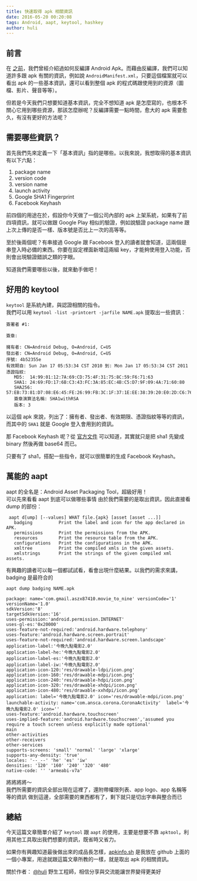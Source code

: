 ```yaml
---
title: 快速取得 apk 相關資訊
date: 2016-05-20 00:20:08
tags: Android, aapt, keytool, hashkey
author: huli
---
```


## 前言
在 [之前](http://blog.techbridge.cc/2016/03/24/android-decompile-introduction/)，我們曾經介紹過如何反編譯 Android Apk。而藉由反編譯，我們可以知道許多跟 apk 有關的資訊，例如說 `AndroidManifest.xml`，只要這個檔案就可以看出 apk 的一些基本資訊，還可以看到整個 apk 的程式碼跟使用到的資源（圖檔、影片、聲音等等）。

但若是今天我們只想要知道基本資訊，完全不想知道 apk 是怎麼寫的，也根本不關心它用到哪些資源，那該怎麼辦呢？反編譯需要一點時間，愈大的 apk 需要愈久，有沒有更好的方法呢？

## 需要哪些資訊？
首先我們先來定義一下「基本資訊」指的是哪些。以我來說，我想取得的基本資訊有以下六點：

1. package name
2. version code
3. version name
4. launch activity
5. Google SHA1 Fingerprint
6. Facebook Keyhash

前四個的用途在於，假設你今天做了一個公司內部的 apk 上架系統，如果有了前四項資訊，就可以做跟 Google Play 相似的驗證，例如說驗證 package name 跟上次上傳的是否一樣、版本號是否比上一次的高等等。

至於後兩個呢？有串接過 Google 跟 Facebook 登入的讀者就會知道，這兩個是串登入時必備的東西。你要在設定裡面新增這兩組 key，才能夠使用登入功能，否則會出現驗證錯誤之類的字眼。

知道我們需要哪些以後，就來動手做吧！

## 好用的 keytool
`keytool` 是系統內建，與認證相關的指令。  
我們可以用 `keytool -list -printcert -jarfile NAME.apk` 提取出一些資訊：

```
簽署者 #1:

簽章:

擁有者: CN=Android Debug, O=Android, C=US
發出者: CN=Android Debug, O=Android, C=US
序號: 4b52355e
有效期自: Sun Jan 17 05:53:34 CST 2010 到: Mon Jan 17 05:53:34 CST 2011
憑證指紋:
   MD5:  14:99:01:12:7A:69:CD:75:4F:31:75:8C:59:F6:71:63
   SHA1: 24:69:FD:17:6B:C3:43:FC:3A:85:EC:4B:C5:D7:9F:09:4A:71:60:80
   SHA256: 57:EB:73:81:D7:08:E6:45:FE:26:99:FB:3C:1F:37:1E:EE:38:39:20:E0:2D:C6:76:0E:84:2B:DD:1C:5C:C9:70
   簽章演算法名稱: SHA1withRSA
   版本: 3
```

以這個 apk 來說，列出了：擁有者、發出者、有效期限、憑證指紋等等的資訊，而其中的 `SHA1` 就是 Google 登入會用到的資訊。

那 Facebook Keyhash 呢？從 [官方文件](https://developers.facebook.com/docs/android/getting-started#release-key-hash) 可以知道，其實就只是把 sha1 先變成 binary 然後再做 base64 而已。

只要有了 sha1，搭配一些指令，就可以很簡單的生成 Facebook Keyhash。

## 萬能的 aapt
aapt 的全名是：Android Asset Packaging Tool，超級好用！  
可以先來看看 aapt 到底可以做哪些事情
由於我們需要的是取出資訊，因此直接看 dump 的部份：

```
 aapt d[ump] [--values] WHAT file.{apk} [asset [asset ...]]
   badging          Print the label and icon for the app declared in APK.
   permissions      Print the permissions from the APK.
   resources        Print the resource table from the APK.
   configurations   Print the configurations in the APK.
   xmltree          Print the compiled xmls in the given assets.
   xmlstrings       Print the strings of the given compiled xml assets.
```

有興趣的讀者可以每一個都試試看，看會出現什麼結果。以我們的需求來講，badging 是最符合的

`aapt dump badging NAME.apk`

```
package: name='com.gmail.aszx87410.movie_to_nine' versionCode='1' versionName='1.0'
sdkVersion:'8'
targetSdkVersion:'16'
uses-permission:'android.permission.INTERNET'
uses-gl-es:'0x20000'
uses-feature-not-required:'android.hardware.telephony'
uses-feature:'android.hardware.screen.portrait'
uses-feature-not-required:'android.hardware.screen.landscape'
application-label:'今晚九點電影2.0'
application-label-he:'今晚九點電影2.0'
application-label-es:'今晚九點電影2.0'
application-label-iw:'今晚九點電影2.0'
application-icon-120:'res/drawable-ldpi/icon.png'
application-icon-160:'res/drawable-mdpi/icon.png'
application-icon-240:'res/drawable-hdpi/icon.png'
application-icon-320:'res/drawable-xhdpi/icon.png'
application-icon-480:'res/drawable-xxhdpi/icon.png'
application: label='今晚九點電影2.0' icon='res/drawable-mdpi/icon.png'
launchable-activity: name='com.ansca.corona.CoronaActivity'  label='今晚九點電影2.0' icon=''
uses-feature:'android.hardware.touchscreen'
uses-implied-feature:'android.hardware.touchscreen','assumed you require a touch screen unless explicitly made optional'
main
other-activities
other-receivers
other-services
supports-screens: 'small' 'normal' 'large' 'xlarge'
supports-any-density: 'true'
locales: '--_--' 'he' 'es' 'iw'
densities: '120' '160' '240' '320' '480'
native-code: '' 'armeabi-v7a'
```

將將將將～  
我們所需要的資訊全部出現在這裡了，還附帶權限列表、app logo、app 名稱等等的資訊
做到這邊，全部需要的東西都有了，剩下就只是切出字串與整合而已

## 總結
今天這篇文章簡單介紹了 `keytool` 跟 `aapt` 的使用，主要是想要不靠 `apktool`，利用其他工具取出我們想要的資訊，既省時又省力。

如果你有興趣知道最後做出來的成品長怎樣，[apkinfo.sh](https://github.com/aszx87410/apkinfo.sh) 是我放在 github 上面的一個小專案，用途就跟這篇文章所教的一樣，就是取出 apk 的相關資訊。


關於作者： 
[@huli](http://huli.logdown.com/) 野生工程師，相信分享與交流能讓世界變得更美好